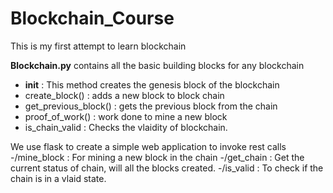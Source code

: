 # Blockchain_Course
This is my first attempt to learn blockchain

**Blockchain.py** contains all the basic building blocks for any blockchain
  - __init__ : This method creates the genesis block of the blockchain
  - create_block() : adds a new block to block chain
  - get_previous_block() : gets the previous block from the chain
  - proof_of_work() : work done to mine a new block
  - is_chain_valid : Checks the vlaidity of blockchain.
  
 We use flask to create a simple web application to invoke rest calls
    -/mine_block : For mining a new block in the chain
    -/get_chain : Get the current status of chain, will all the blocks created.
    -/is_valid : To check if the chain is in a vlaid state.
    
  
